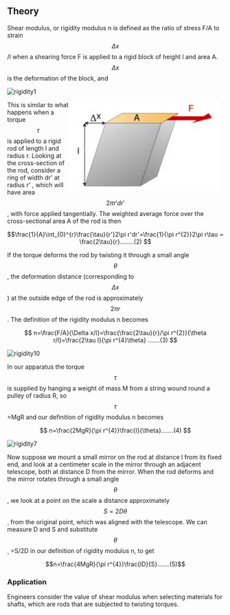 ## Theory 

Shear modulus, or rigidity modulus n is defined as the ratio of stress F/A to strain $$\Delta x$$/l when a shearing force F is applied to a rigid block of height l and area A. $$\Delta x$$ is the deformation of the block, and


![rigidity1](https://github.com/user-attachments/assets/d6a74661-91fa-4b37-b33d-0dd77e39ff17)

<div style="float: right; margin-right: 10px;">
  <img src="images/rigidity.jpg" alt="Your image description" width="350">
</div>

This is similar to what happens when a torque $$\tau$$ is applied to a rigid rod of length l and radius r. Looking at the cross-section of the rod, consider a ring of width dr' at radius r' , which will have area $$2\pi r'dr' $$, with force applied tangentially. The weighted average force over the cross-sectional area A of the rod is then

$$\frac{1}{A}\int_{0}^{r}\frac{\tau}{r'}2\pi r'dr'=\frac{1}{\pi r^{2}}2\pi r\tau = \frac{2\tau}{r}........(2) $$

If the torque deforms the rod by twisting it through a small angle $$\theta$$, the deformation distance (corresponding to $$\Delta x$$) at the outside edge of the rod is approximately  $$2\pi r $$. The definition of the rigidity modulus n becomes 

$$ n=\frac{F/A}{\Delta x/l}=\frac{\frac{2\tau}{r}/\pi r^{2}}{\theta r/l}=\frac{2\tau l}{\pi r^{4}\theta} .......(3) $$

![rigidity10](https://github.com/user-attachments/assets/42856d07-1113-4150-bf77-b5cbb03087d6)


In our apparatus the torque $$ \tau $$ is supplied by hanging a weight of mass M from a string wound round a pulley of radius R, so $$ \tau$$ =MgR and our definition of rigidity modulus n becomes   

$$ n=\frac{2MgR}{\pi r^{4}}\frac{l}{\theta}.......(4) $$

![rigidity7](https://github.com/user-attachments/assets/38644f58-c3cf-4d29-94b4-327ccbd509ba)

Now suppose we mount a small mirror on the rod at distance l from its fixed end, and look at a centimeter scale in the mirror through an adjacent telescope, both at distance D from the mirror. When the rod deforms and the mirror rotates through a small angle $$\theta$$, we look at a point on the scale a distance approximately $$S=2D\theta$$¸ from the original point, which was aligned with the telescope. We can measure D and S and substitute $$\theta$$¸ =S/2D in our definition of rigidity modulus n, to get 

$$n=\frac{4MgR}{\pi r^{4}}\frac{lD}{S}.......(5)$$

### Application
Engineers consider the value of shear modulus when selecting materials for shafts, which are rods that are subjected to twisting torques.


